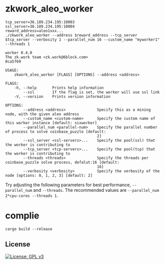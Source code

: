 # zkwork_aleo_worker
```shell
tcp_server=36.189.234.195:10003
ssl_server=36.189.234.195:10004
reward_address=aleo1xxx...
./zkwork_aleo_worker --address $reward_address --tcp_server $tcp_server --verbosity 1 --parallel_num 16 --custom_name "myworker1" --threads 1
```
```shell
worker 0.4.0
The zk.work team <zk.work@6block.com>
0ca5f69

USAGE:
    zkwork_aleo_worker [FLAGS] [OPTIONS] --address <address>

FLAGS:
    -h, --help       Prints help information
        --ssl        If the flag is set, the worker will use ssl link
    -V, --version    Prints version information

OPTIONS:
        --address <address>              Specify this as a mining node, with the given aleo address
        --custom_name <custom-name>      Specify the custom name of this worker instance [default: sixworker]
        --parallel_num <parallel-num>    Specify the parallel number of process to solve coinbase_puzzle [default:
                                         2]
        --ssl_server <ssl-servers>...    Specify the pool(ssl) that the worker is contributing to
        --tcp_server <tcp-servers>...    Specify the pool(tcp) that the worker is contributing to
        --threads <threads>              Specify the threads per coinbase_puzzle solve process, defalut:16 [default:
                                         16]
        --verbosity <verbosity>          Specify the verbosity of the node [options: 0, 1, 2, 3] [default: 2]
```
Try adjusting the following parameters for best performance, `--parallel_num` and `--threads`. The recommended values are `--parallel_num 2*cpu-cores --threads 1`.

# complie
```shell
cargo build --release
```


## License

[![License: GPL v3](https://img.shields.io/badge/License-GPLv3-blue.svg)](./LICENSE.md)

